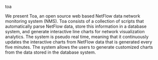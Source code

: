 toa

We present Toa, an open source web based NetFlow data network monitoring system (NMS). Toa consists of a collection of scripts that automatically parse NetFlow data, store this information in a database system, and generate interactive line charts for network visualization analytics. The system is pseudo real time, meaning that it continuously updates the interactive charts from NetFlow data that is generated every five minutes. The system allows the users to generate customized charts from the data stored in the database system.
